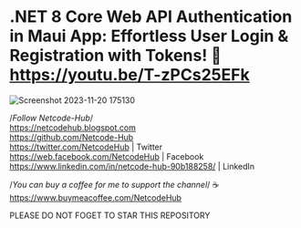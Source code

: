 # .NET 8 Core Web API Authentication in Maui App: Effortless User Login & Registration with Tokens! 🚀 https://youtu.be/T-zPCs25EFk <br/>
![Screenshot 2023-11-20 175130](https://github.com/Netcode-Hub/DemoConnectMauiAppToDotNet8DefaultAuthAPIEnpointSolution/assets/110794348/f1f947c3-308d-472f-942e-07f4b8c8f622)

/*Follow Netcode-Hub*/ <br/>
https://netcodehub.blogspot.com <br/> 
https://github.com/Netcode-Hub <br/>
https://twitter.com/NetcodeHub | Twitter <br/>
https://web.facebook.com/NetcodeHub | Facebook <br/>
https://www.linkedin.com/in/netcode-hub-90b188258/ | LinkedIn <br/>

/*You can buy a coffee for me to support the channel*/ ☕️ <br/>
https://www.buymeacoffee.com/NetcodeHub <br/>

PLEASE DO NOT FOGET TO STAR THIS REPOSITORY<br/>
